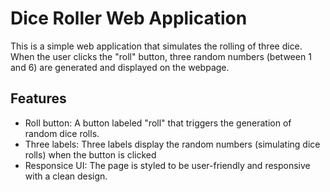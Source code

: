 # Dice Roller Web Application
This is a simple web application that simulates the rolling of three dice. When the user clicks the "roll" button, three random numbers (between 1 and 6) are generated and displayed on the webpage.

## Features
* Roll button: A button labeled "roll" that triggers the generation of random dice rolls.
* Three labels: Three labels display the random numbers (simulating dice rolls) when the button is clicked
* Responsice UI: The page is styled to be user-friendly and responsive with a clean design.
